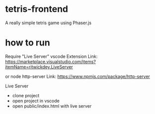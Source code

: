 # tetris-frontend
A really simple tetris game using Phaser.js

# how to run
Require "Live Server" vscode Extension
Link: https://marketplace.visualstudio.com/items?itemName=ritwickdey.LiveServer

or node http-server
Link: https://www.npmjs.com/package/http-server

Live Server
 - clone project
 - open project in vscode
 - open public/index.html with live server
